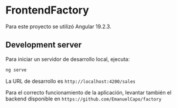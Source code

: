 # FrontendFactory

Para este proyecto se utilizó Angular 19.2.3.

## Development server

Para iniciar un servidor de desarrollo local, ejecuta:

```bash
ng serve
```

La URL de desarrollo es `http://localhost:4200/sales`

Para el correcto funcionamiento de la aplicación, levantar también el backend disponible en `https://github.com/EmanuelCapo/factory` 